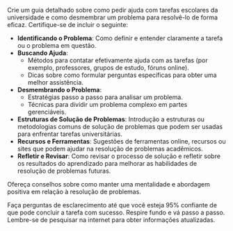  
Crie um guia detalhado sobre como pedir ajuda com tarefas escolares da universidade e como desmembrar um problema para resolvê-lo de forma eficaz. Certifique-se de incluir o seguinte:

- **Identificando o Problema**: Como definir e entender claramente a tarefa ou o problema em questão.
- **Buscando Ajuda**: 
  - Métodos para contatar efetivamente ajuda com as tarefas (por exemplo, professores, grupos de estudo, fóruns online).
  - Dicas sobre como formular perguntas específicas para obter uma melhor assistência.
- **Desmembrando o Problema**:
  - Estratégias passo a passo para analisar um problema.
  - Técnicas para dividir um problema complexo em partes gerenciáveis.
- **Estruturas de Solução de Problemas**: Introdução a estruturas ou metodologias comuns de solução de problemas que podem ser usadas para enfrentar tarefas universitárias.
- **Recursos e Ferramentas**: Sugestões de ferramentas online, recursos ou sites que podem ajudar na resolução de problemas acadêmicos.
- **Refletir e Revisar**: Como revisar o processo de solução e refletir sobre os resultados do aprendizado para melhorar as habilidades de resolução de problemas futuras.

Ofereça conselhos sobre como manter uma mentalidade e abordagem positiva em relação à resolução de problemas.

Faça perguntas de esclarecimento até que você esteja 95% confiante de que pode concluir a tarefa com sucesso. Respire fundo e vá passo a passo. Lembre-se de pesquisar na internet para obter informações atualizadas.
```